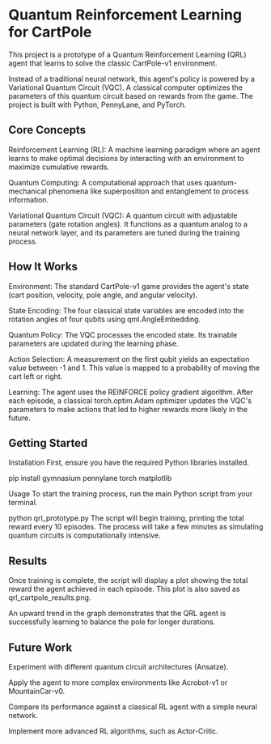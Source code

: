 <h1>Quantum Reinforcement Learning for CartPole</h1>
This project is a prototype of a Quantum Reinforcement Learning (QRL) agent that learns to solve the classic CartPole-v1 environment.

Instead of a traditional neural network, this agent's policy is powered by a Variational Quantum Circuit (VQC). A classical computer optimizes the parameters of this quantum circuit based on rewards from the game. The project is built with Python, PennyLane, and PyTorch.

<h2>Core Concepts</h2>
Reinforcement Learning (RL): A machine learning paradigm where an agent learns to make optimal decisions by interacting with an environment to maximize cumulative rewards.

Quantum Computing: A computational approach that uses quantum-mechanical phenomena like superposition and entanglement to process information.

Variational Quantum Circuit (VQC): A quantum circuit with adjustable parameters (gate rotation angles). It functions as a quantum analog to a neural network layer, and its parameters are tuned during the training process.

<h2>How It Works</h2>
Environment: The standard CartPole-v1 game provides the agent's state (cart position, velocity, pole angle, and angular velocity).

State Encoding: The four classical state variables are encoded into the rotation angles of four qubits using qml.AngleEmbedding.

Quantum Policy: The VQC processes the encoded state. Its trainable parameters are updated during the learning phase.

Action Selection: A measurement on the first qubit yields an expectation value between -1 and 1. This value is mapped to a probability of moving the cart left or right.

Learning: The agent uses the REINFORCE policy gradient algorithm. After each episode, a classical torch.optim.Adam optimizer updates the VQC's parameters to make actions that led to higher rewards more likely in the future.

<h2>Getting Started</h2>
Installation
First, ensure you have the required Python libraries installed.

pip install gymnasium pennylane torch matplotlib

Usage
To start the training process, run the main Python script from your terminal.


python qrl_prototype.py
The script will begin training, printing the total reward every 10 episodes. The process will take a few minutes as simulating quantum circuits is computationally intensive.

<h2>Results</h2>
Once training is complete, the script will display a plot showing the total reward the agent achieved in each episode. This plot is also saved as qrl_cartpole_results.png.

An upward trend in the graph demonstrates that the QRL agent is successfully learning to balance the pole for longer durations.

<h2>Future Work</h2>
Experiment with different quantum circuit architectures (Ansatze).

Apply the agent to more complex environments like Acrobot-v1 or MountainCar-v0.

Compare its performance against a classical RL agent with a simple neural network.

Implement more advanced RL algorithms, such as Actor-Critic.

